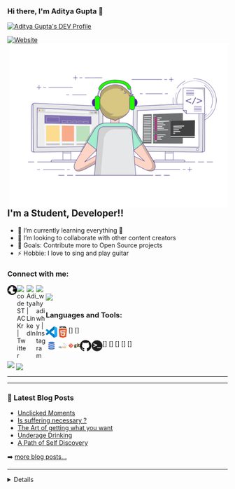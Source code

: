 ### Hi there, I'm Aditya Gupta 👋<a href="https://dev.to/whyadiwhy">
  <img src="https://d2fltix0v2e0sb.cloudfront.net/dev-badge.svg" alt="Aditya Gupta's DEV Profile" height="30" width="30">
</a>

[![Website](https://img.shields.io/website?label=padhelikhelog.co&style=for-the-badge&url=https%3A%2F%2Fpadhelikhelog.co)](https://www.padhelikhelog.co)
<img alt="Night Coding" src="img/coding-freak.gif" align="right"/>
## I'm a Student, Developer!!

- 🌱 I’m currently learning everything 🤣
- 👯 I’m looking to collaborate with other content creators
- 🥅 Goals: Contribute more to Open Source projects
- ⚡ Hobbie: I love to sing and play guitar 

### Connect with me:

[<img align="left" alt="padhelikhelog.co" width="22px" src="https://raw.githubusercontent.com/iconic/open-iconic/master/svg/globe.svg" />][website]
[<img align="left" alt="codeSTACKr | Twitter" width="22px" src="https://cdn.jsdelivr.net/npm/simple-icons@v3/icons/twitter.svg" />][twitter]
[<img align="left" alt="Aditya | LinkedIn" width="22px" src="https://cdn.jsdelivr.net/npm/simple-icons@v3/icons/linkedin.svg" />][linkedin]
[<img align="left" alt="_whyadiwhy | Instagram" width="22px" src="https://cdn.jsdelivr.net/npm/simple-icons@v3/icons/instagram.svg" />][instagram]

<br />


<img align="center" src="https://github-readme-streak-stats.herokuapp.com/?user=whyadiwhy&theme=radical&custom_title=streak-stats&hide_border=true&layout=compactl"/>

<br />

### Languages and Tools:

[<img align="left" alt="Visual Studio Code" width="26px" src="https://raw.githubusercontent.com/github/explore/80688e429a7d4ef2fca1e82350fe8e3517d3494d/topics/visual-studio-code/visual-studio-code.png" />]
[<img align="left" alt="HTML5" width="26px" src="https://raw.githubusercontent.com/github/explore/80688e429a7d4ef2fca1e82350fe8e3517d3494d/topics/html/html.png" />]

[<img align="left" alt="SQL" width="26px" src="https://raw.githubusercontent.com/github/explore/80688e429a7d4ef2fca1e82350fe8e3517d3494d/topics/sql/sql.png" />]
[<img align="left" alt="MySQL" width="26px" src="https://raw.githubusercontent.com/github/explore/80688e429a7d4ef2fca1e82350fe8e3517d3494d/topics/mysql/mysql.png" />]
[<img align="left" alt="Git" width="26px" src="https://raw.githubusercontent.com/github/explore/80688e429a7d4ef2fca1e82350fe8e3517d3494d/topics/git/git.png" />]
[<img align="left" alt="GitHub" width="26px" src="https://raw.githubusercontent.com/github/explore/78df643247d429f6cc873026c0622819ad797942/topics/github/github.png" />]
[<img align="left" alt="Terminal" width="26px" src="https://raw.githubusercontent.com/github/explore/80688e429a7d4ef2fca1e82350fe8e3517d3494d/topics/terminal/terminal.png" />]

<br />
<img src="https://github-readme-stats.vercel.app/api?username=whyadiwhy&&show_icons=true&title_color=ffffff&icon_color=bb2acf&text_color=daf7dc&bg_color=151515">
<a href="https://github.com/whyadiwhy/github-readme-stats">
  <!-- Change the `github-readme-stats.anuraghazra1.vercel.app` to `github-readme-stats.vercel.app`  -->
  <img align="center" src="https://github-readme-stats.anuraghazra1.vercel.app/api/top-langs/?username=whyadiwhy&layout=compact&theme=radical" />
</a>
<a href="https://dev.to/whyadiwhy">
  <i class="fab fa-dev" title="whyadiwhy's DEV Profile"></i>
</a>
<br />

---

---

### 📕 Latest Blog Posts

<!-- BLOG-POST-LIST:START -->
- [Unclicked Moments](https://www.padhelikhelog.co/2020/09/uncliked-moments.html)
- [Is suffering necessary ?](https://www.padhelikhelog.co/2020/08/is-suffering-necessary.html)
- [The Art of getting what you want](padhelikhelog.co/2020/08/the-art-of-getting-what-you-want.html)
- [Underage Drinking](https://www.padhelikhelog.co/2020/08/underage-drinking.html)
- [A Path of Self Discovery](https://www.padhelikhelog.co/2020/08/a-path-of-self-discovery.html)
<!-- BLOG-POST-LIST:END -->

➡️ [more blog posts...](https://padhelikhelog.co)

---

<details>

</details>

[website]: https://padhelikhelog.co.com
[twitter]: https://twitter.com/ADITYAG11773774
[instagram]: https://instagram.com/_whyadiwhy
[linkedin]: https://www.linkedin.com/in/aditya-gupta-638bb7147


